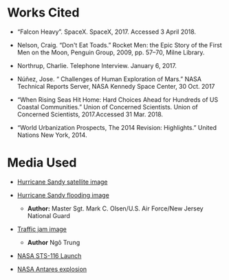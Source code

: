 # Works Cited

- “Falcon Heavy”. SpaceX. SpaceX, 2017. Accessed 3 April 2018.

- Nelson, Craig. “Don't Eat Toads.” Rocket Men: the Epic Story of the First Men on the 
Moon, Penguin Group, 2009, pp. 57–70, Milne Library.

- Northrup, Charlie. Telephone Interview. January 6, 2017.

- Núñez, Jose. “ Challenges of Human Exploration of Mars.” NASA Technical Reports 
Server, NASA Kennedy Space Center, 30 Oct. 2017

- “When Rising Seas Hit Home: Hard Choices Ahead for Hundreds of US Coastal 
Communities.” Union of Concerned Scientists. Union of Concerned Scientists, 
2017.Accessed 31 Mar. 2018.

- “World Urbanization Prospects, The 2014 Revision: Highlights.” United Nations New 
York, 2014.

# Media Used

- [Hurricane Sandy satellite image](https://commons.wikimedia.org/wiki/File:Sandy_Oct_25_2012_0320Z.png)
- [Hurricane Sandy flooding image](https://commons.wikimedia.org/wiki/File:Hurricane_Sandy_New_Jersey_Pier.jpg)
    - **Author:** Master Sgt. Mark C. Olsen/U.S. Air Force/New Jersey National Guard
- [Traffic jam image](https://commons.wikimedia.org/wiki/File:Traffic_jam_on_Phu_Nhuan_district.JPG)
    - **Author** Ngô Trung
- [NASA STS-116 Launch](https://www.nasa.gov/mission_pages/shuttle/shuttlemissions/sts116/multimedia/index.html)

- [NASA Antares explosion](https://en.wikipedia.org/wiki/File:Antares_Fails_to_Reach_Orbit_with_Cygnus_CRS-3_after_Rocket_Explodes.webm)
